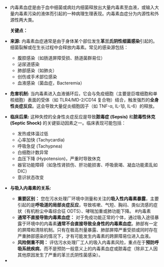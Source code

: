 - 内毒素血症是由于血中细菌或病灶内细菌释放出大量内毒素至血液，或输入大量内毒素污染的液体而引起的一种病理生理表现。内毒素血症分为内源性和外源性两大类。 
  
  **关键点：**
- **来源:** 内毒素血症通常是由于身体某个部位发生**革兰氏阴性细菌感染**引起的。细菌裂解或在生长过程中会释放内毒素。常见的感染源包括：
	- 腹腔感染（如肠道屏障受损、肠道菌群易位）
	- 泌尿道感染
	- 肺部感染（如肺炎）
	- 创伤或手术部位感染
	- 血液感染（菌血症，Bacteremia）
- **危害机制:** 当内毒素进入血液循环后，它会与免疫细胞（主要是巨噬细胞和单核细胞）表面的受体（如 TLR4/MD-2/CD14 复合物）结合，触发强烈的**全身性炎症反应**。这会导致大量促炎细胞因子（如 TNF-α, IL-1β, IL-6）的释放。
- **临床后果:** 这种失控的全身性炎症反应是导致**脓毒症 (Sepsis)** 和**脓毒性休克 (Septic Shock)** 的关键驱动因素之一。临床表现可能包括：
	- 发热或体温过低
	- 心率加快 (Tachycardia)
	- 呼吸急促 (Tachypnea)
	- 白细胞计数异常
	- 血压下降 (Hypotension)，严重时导致休克
	- 器官功能障碍（如急性肾损伤、肝功能损害、呼吸衰竭、凝血功能紊乱如 DIC）
	- 意识状态改变
- **与吸入内毒素的关系:**
	- **重要区别：** 您在污水处理厂环境中测量和关注的**吸入性内毒素暴露**，主要引起的是**呼吸道的局部炎症反应**，导致咳嗽、气短、胸闷、类似流感的症状（有机粉尘中毒综合征 ODTS）、哮喘加重或肺功能下降。 #内毒素
	- **通常不直接导致内毒素血症：** 对于免疫功能正常的个体，通过吸入途径暴露于环境中的内毒素**通常不会直接导致全身性的内毒素血症**。肺部有一定的屏障和清除机制。只有在极高剂量暴露、肺部屏障严重受损或同时存在严重肺部感染的情况下，才有可能发生内毒素的跨屏障易位进入血液。
	- **风险侧重不同：** 评估污水处理厂工人的吸入内毒素风险，重点在于**预防呼吸系统疾病**，而不是预防一般意义上的内毒素血症或脓毒症（除非工人因其他原因发生了严重的革兰氏阴性菌感染）。
-